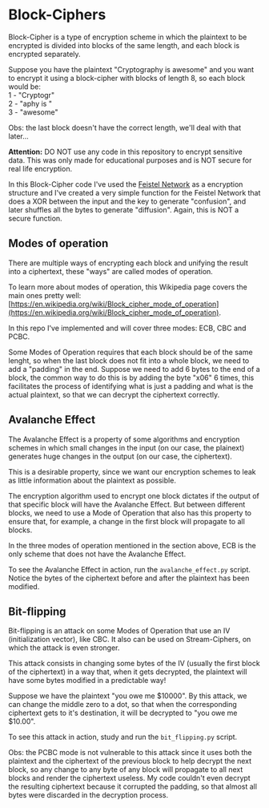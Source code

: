 # Block-Ciphers
Block-Cipher is a type of encryption scheme in which the plaintext to be encrypted is divided into blocks of the same length, and each block is encrypted separately.

Suppose you have the plaintext "Cryptography is awesome" and you want to encrypt it using a block-cipher with blocks of length 8, so each block would be:<br>
1 - "Cryptogr"<br>
2 - "aphy is "<br>
3 - "awesome"

Obs: the last block doesn't have the correct length, we'll deal with that later...

**Attention:** DO NOT use any code in this repository to encrypt sensitive data. This was only made for educational purposes and is NOT secure for real life encryption.

In this Block-Cipher code I've used the [Feistel Network](https://en.wikipedia.org/wiki/Feistel_cipher) as a encryption structure and I've created a very simple function for the Feistel Network that does a XOR between the input and the key to generate "confusion", and later shuffles all the bytes to generate "diffusion". Again, this is NOT a secure function.

## Modes of operation
There are multiple ways of encrypting each block and unifying the result into a ciphertext, these "ways" are called modes of operation.

To learn more about modes of operation, this Wikipedia page covers the main ones pretty well: [https://en.wikipedia.org/wiki/Block_cipher_mode_of_operation](https://en.wikipedia.org/wiki/Block_cipher_mode_of_operation).

In this repo I've implemented and will cover three modes: ECB, CBC and PCBC.

Some Modes of Operation requires that each block should be of the same lenght, so when the last block does not fit into a whole block, we need to add a "padding" in the end. Suppose we need to add 6 bytes to the end of a block, the common way to do this is by adding the byte "x06" 6 times, this facilitates the process of identifying what is just a padding and what is the actual plaintext, so that we can decrypt the ciphertext correctly.

## Avalanche Effect
The Avalanche Effect is a property of some algorithms and encryption schemes in which small changes in the input (on our case, the plainext) generates huge changes in the output (on our case, the ciphertext).

This is a desirable property, since we want our encryption schemes to leak as little information about the plaintext as possible.

The encryption algorithm used to encrypt one block dictates if the output of that specific block will have the Avalanche Effect. But between different blocks, we need to use a Mode of Operation that also has this property to ensure that, for example, a change in the first block will propagate to all blocks.

In the three modes of operation mentioned in the section above, ECB is the only scheme that does not have the Avalanche Effect.

To see the Avalanche Effect in action, run the `avalanche_effect.py` script. Notice the bytes of the ciphertext before and after the plaintext has been modified.

## Bit-flipping
Bit-flipping is an attack on some Modes of Operation that use an IV (initialization vector), like CBC. It also can be used on Stream-Ciphers, on which the attack is even stronger.

This attack consists in changing some bytes of the IV (usually the first block of the ciphertext) in a way that, when it gets decrypted, the plaintext will have some bytes modified in a predictable way!

Suppose we have the plaintext "you owe me $10000". By this attack, we can change the middle zero to a dot, so that when the corresponding ciphertext gets to it's destination, it will be decrypted to "you owe me $10.00".

To see this attack in action, study and run the `bit_flipping.py` script.

Obs: the PCBC mode is not vulnerable to this attack since it uses both the plaintext and the ciphertext of the previous block to help decrypt the next block, so any change to any byte of any block will propagate to all next blocks and render the ciphertext useless. My code couldn't even decrypt the resulting ciphertext because it corrupted the padding, so that almost all bytes were discarded in the decryption process.
